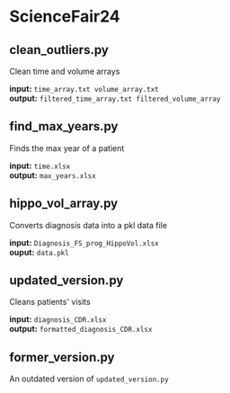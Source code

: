 # ScienceFair24

## clean_outliers.py
Clean time and volume arrays

**input:** ```time_array.txt volume_array.txt```  
**output:** ```filtered_time_array.txt filtered_volume_array```


## find_max_years.py
Finds the max year of a patient

**input:** ```time.xlsx```  
**output:** ```max_years.xlsx```

## hippo_vol_array.py
Converts diagnosis data into a pkl data file

**input:** ```Diagnosis_FS_prog_HippoVol.xlsx```  
**ouput:** ```data.pkl```

## updated_version.py
Cleans patients' visits

**input:**  ```diagnosis_CDR.xlsx```  
**output:**  ```formatted_diagnosis_CDR.xlsx```

## former_version.py
An outdated version of ```updated_version.py```
